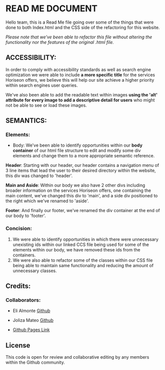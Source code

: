# READ ME DOCUMENT

Hello team, this is a Read Me file going over some of the things that were done to both Index.html and the CSS side of the refactoring for this website.

*Please note that we've been able to refactor this file without altering the functionality nor the features of the original .html file.*

## ACCESSIBILITY:

In order to comply with accessibility standards as well as search engine optimization we were able to include **a more specific title** for the services Horiseon offers, we believe this will help our site achieve a higher priority within search engines user queries.

We've also been able to add the readable text within images **using the 'alt' attribute for every image to add a descriptive detail for users** who might not be able to see or load these images.

## SEMANTICS:

### Elements:

* Body: 
We've been able to identify opportunities within our **body container** of our html file structure to edit and modify some div elements and change them to a more appropriate semantic reference.

**Header**: Starting with our header, our header contains a navigation menu of 3 line items that lead the user to their desired directory within the website, this div was changed to 'header'.

**Main and Aside**: Within our body we also have 2 other divs including broader information on the services Horiseon offers, one containing the main content, we've changed this div to 'main', and a side div positioned to the right which we've renamed to 'aside'.

**Footer**: And finally our footer, we've renamed the div container at the end of our body to 'footer'.  

### Concision:

1. We were able to identify opportunities in which there were unnecessary unexisting ids within our linked CCS file being used for some of the elements within our body, we have removed these ids from the containers.
2. We were also able to refactor some of the classes within our CSS file being able to maintain same functionality and reducing the amount of unnecessary classes.

## Credits:

### Collaborators:

* Eli Almonte [Github](https://github.com/exention)
* Joliza Mateo [Github]()

* [Github Pages Link](https://exention.github.io/website-refactoring/)

## License

This code is open for review and collaborative editing by any members within the Github community.